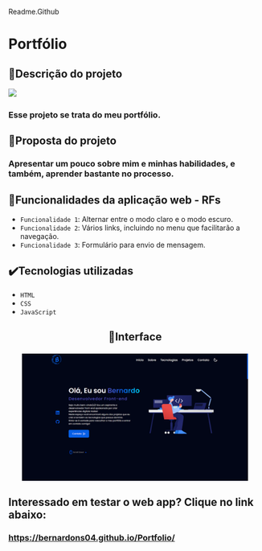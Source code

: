 Readme.Github

# Portfólio

## 📱Descrição do projeto
<img src="http://img.shields.io/static/v1?label=STATUS&message=CONCLUIDO&color=GREEN&style=for-the-badge"/>

### Esse projeto se trata do meu portfólio.

## 🎯Proposta do projeto

### Apresentar um pouco sobre mim e minhas habilidades, e também, aprender bastante no processo.

## 🔨Funcionalidades da aplicação web - RFs

- `Funcionalidade 1`: Alternar entre o modo claro e o modo escuro.
- `Funcionalidade 2`: Vários links, incluindo no menu que facilitarão a navegação.
- `Funcionalidade 3`: Formulário para envio de mensagem.

## ✔️Tecnologias utilizadas

- `HTML`
- `CSS`
- `JavaScript`

## <p align="center">📱Interface</p>

<p align="center">
<img src="images/Portfolio.png" width="450px" align="center">
</p>

## Interessado em testar o web app? Clique no link abaixo:
### https://bernardons04.github.io/Portfolio/

